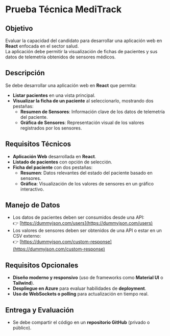 # Prueba Técnica MediTrack

## Objetivo
Evaluar la capacidad del candidato para desarrollar una aplicación web en **React** enfocada en el sector salud.  
La aplicación debe permitir la visualización de fichas de pacientes y sus datos de telemetría obtenidos de sensores médicos.

## Descripción
Se debe desarrollar una aplicación web en **React** que permita:

- **Listar pacientes** en una vista principal.
- **Visualizar la ficha de un paciente** al seleccionarlo, mostrando dos pestañas:
  - **Resumen de Sensores**: Información clave de los datos de telemetría del paciente.
  - **Gráfica de Sensores**: Representación visual de los valores registrados por los sensores.

## Requisitos Técnicos
- **Aplicación Web** desarrollada en **React**.
- **Listado de pacientes** con opción de selección.
- **Ficha del paciente** con dos pestañas:
  - **Resumen**: Datos relevantes del estado del paciente basado en sensores.
  - **Gráfica**: Visualización de los valores de sensores en un gráfico interactivo.

## Manejo de Datos
- Los datos de pacientes deben ser consumidos desde una API:  
  👉 [https://dummyjson.com/users](https://dummyjson.com/users)
- Los valores de sensores deben ser obtenidos de una API o estar en un CSV externo:  
  👉 [https://dummyjson.com/custom-response](https://dummyjson.com/custom-response)

## Requisitos Opcionales
- **Diseño moderno y responsivo** (uso de frameworks como **Material UI** o **Tailwind**).
- **Despliegue en Azure** para evaluar habilidades de **deployment**.
- **Uso de WebSockets o polling** para actualización en tiempo real.

## Entrega y Evaluación
- Se debe compartir el código en un **repositorio GitHub** (privado o público).